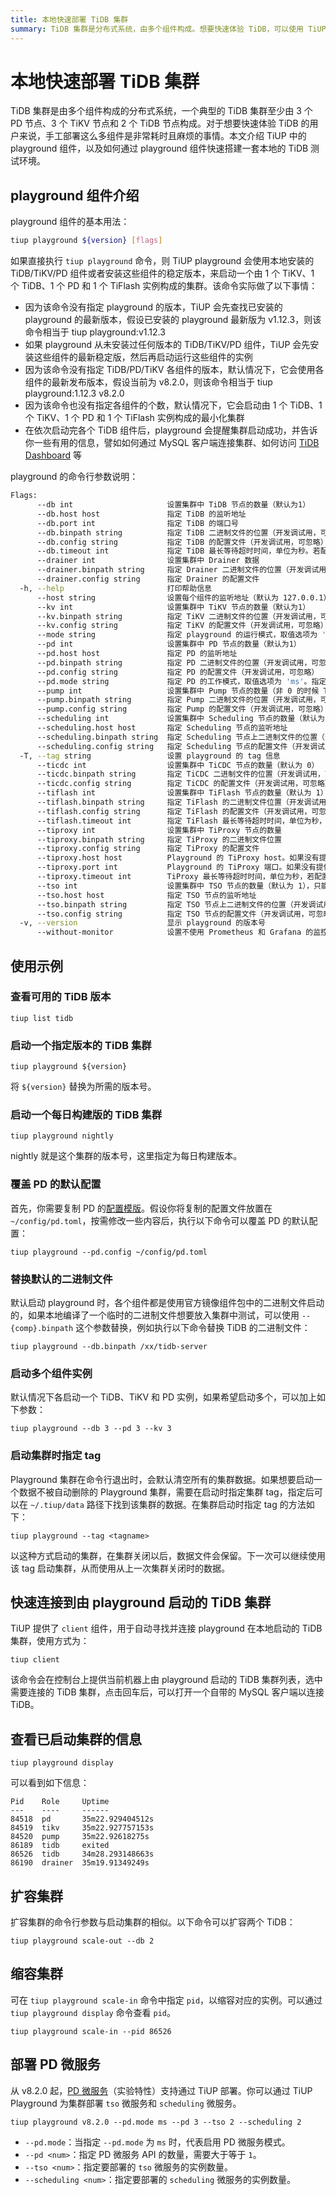 ```yaml
---
title: 本地快速部署 TiDB 集群
summary: TiDB 集群是分布式系统，由多个组件构成。想要快速体验 TiDB，可以使用 TiUP 中的 playground 组件快速搭建本地测试环境。通过命令行参数可以设置各组件的数量和配置，也可以启动多个组件实例。使用 `tiup client` 可以快速连接到本地启动的 TiDB 集群。还可以查看已启动集群的信息，扩容或缩容集群。
---
```


# 本地快速部署 TiDB 集群

TiDB 集群是由多个组件构成的分布式系统，一个典型的 TiDB 集群至少由 3 个 PD 节点、3 个 TiKV 节点和 2 个 TiDB 节点构成。对于想要快速体验 TiDB 的用户来说，手工部署这么多组件是非常耗时且麻烦的事情。本文介绍 TiUP 中的 playground 组件，以及如何通过 playground 组件快速搭建一套本地的 TiDB 测试环境。

## playground 组件介绍

playground 组件的基本用法：

```bash
tiup playground ${version} [flags]
```

如果直接执行 `tiup playground` 命令，则 TiUP playground 会使用本地安装的 TiDB/TiKV/PD 组件或者安装这些组件的稳定版本，来启动一个由 1 个 TiKV、1 个 TiDB、1 个 PD 和 1 个 TiFlash 实例构成的集群。该命令实际做了以下事情：

- 因为该命令没有指定 playground 的版本，TiUP 会先查找已安装的 playground 的最新版本，假设已安装的 playground 最新版为 v1.12.3，则该命令相当于 tiup playground:v1.12.3
- 如果 playground 从未安装过任何版本的 TiDB/TiKV/PD 组件，TiUP 会先安装这些组件的最新稳定版，然后再启动运行这些组件的实例
- 因为该命令没有指定 TiDB/PD/TiKV 各组件的版本，默认情况下，它会使用各组件的最新发布版本，假设当前为 v8.2.0，则该命令相当于 tiup playground:1.12.3 v8.2.0
- 因为该命令也没有指定各组件的个数，默认情况下，它会启动由 1 个 TiDB、1 个 TiKV、1 个 PD 和 1 个 TiFlash 实例构成的最小化集群
- 在依次启动完各个 TiDB 组件后，playground 会提醒集群启动成功，并告诉你一些有用的信息，譬如如何通过 MySQL 客户端连接集群、如何访问 [TiDB Dashboard](/dashboard/dashboard-intro.md) 等

playground 的命令行参数说明：

```bash
Flags:
      --db int                     设置集群中 TiDB 节点的数量（默认为1）
      --db.host host               指定 TiDB 的监听地址
      --db.port int                指定 TiDB 的端口号
      --db.binpath string          指定 TiDB 二进制文件的位置（开发调试用，可忽略）
      --db.config string           指定 TiDB 的配置文件（开发调试用，可忽略）
      --db.timeout int             指定 TiDB 最长等待超时时间，单位为秒。若配置为 0，则永不超时。
      --drainer int                设置集群中 Drainer 数据
      --drainer.binpath string     指定 Drainer 二进制文件的位置（开发调试用，可忽略）
      --drainer.config string      指定 Drainer 的配置文件
  -h, --help                       打印帮助信息
      --host string                设置每个组件的监听地址（默认为 127.0.0.1），如果要提供给别的电脑访问，可设置为 0.0.0.0
      --kv int                     设置集群中 TiKV 节点的数量（默认为1）
      --kv.binpath string          指定 TiKV 二进制文件的位置（开发调试用，可忽略）
      --kv.config string           指定 TiKV 的配置文件（开发调试用，可忽略）
      --mode string                指定 playground 的运行模式，取值选项为 'tidb'（默认）和 'tikv-slim'
      --pd int                     设置集群中 PD 节点的数量（默认为1）
      --pd.host host               指定 PD 的监听地址
      --pd.binpath string          指定 PD 二进制文件的位置（开发调试用，可忽略）
      --pd.config string           指定 PD 的配置文件（开发调试用，可忽略）
      --pd.mode string             指定 PD 的工作模式，取值选项为 'ms'。指定该参数代表启用 PD 微服务模式。
      --pump int                   设置集群中 Pump 节点的数量（非 0 的时候 TiDB 会开启 TiDB Binlog）
      --pump.binpath string        指定 Pump 二进制文件的位置（开发调试用，可忽略）
      --pump.config string         指定 Pump 的配置文件（开发调试用，可忽略）
      --scheduling int             设置集群中 Scheduling 节点的数量（默认为 1），只能在 pd.mode 为 'ms' 的时候设置
      --scheduling.host host       指定 Scheduling 节点的监听地址
      --scheduling.binpath string  指定 Scheduling 节点上二进制文件的位置（开发调试用，可忽略）
      --scheduling.config string   指定 Scheduling 节点的配置文件（开发调试用，可忽略）
  -T, --tag string                 设置 playground 的 tag 信息
      --ticdc int                  设置集群中 TiCDC 节点的数量（默认为 0）
      --ticdc.binpath string       指定 TiCDC 二进制文件的位置（开发调试用，可忽略）
      --ticdc.config string        指定 TiCDC 的配置文件（开发调试用，可忽略）
      --tiflash int                设置集群中 TiFlash 节点的数量（默认为 1）
      --tiflash.binpath string     指定 TiFlash 的二进制文件位置（开发调试用，可忽略）
      --tiflash.config string      指定 TiFlash 的配置文件（开发调试用，可忽略）
      --tiflash.timeout int        指定 TiFlash 最长等待超时时间，单位为秒，若配置为 0，则永不超时。
      --tiproxy int                设置集群中 TiProxy 节点的数量
      --tiproxy.binpath string     指定 TiProxy 的二进制文件位置
      --tiproxy.config string      指定 TiProxy 的配置文件
      --tiproxy.host host          Playground 的 TiProxy host。如果没有提供，TiProxy 会使用 host 参数作为它的 host
      --tiproxy.port int           Playground 的 TiProxy 端口。如果没有提供，TiProxy 会使用 6000 作为它的端口
      --tiproxy.timeout int        TiProxy 最长等待超时时间，单位为秒，若配置为 0，则永不超时（默认为 60）。
      --tso int                    设置集群中 TSO 节点的数量（默认为 1），只能在 pd.mode 为 'ms' 的时候设置
      --tso.host host              指定 TSO 节点的监听地址
      --tso.binpath string         指定 TSO 节点上二进制文件的位置（开发调试用，可忽略）
      --tso.config string          指定 TSO 节点的配置文件（开发调试用，可忽略）
  -v, --version                    显示 playground 的版本号
      --without-monitor            设置不使用 Prometheus 和 Grafana 的监控功能。若不添加此参数，则默认开启监控功能。

```

## 使用示例

### 查看可用的 TiDB 版本


```shell
tiup list tidb
```

### 启动一个指定版本的 TiDB 集群


```shell
tiup playground ${version}
```

将 `${version}` 替换为所需的版本号。

### 启动一个每日构建版的 TiDB 集群


```shell
tiup playground nightly
```

nightly 就是这个集群的版本号，这里指定为每日构建版本。

### 覆盖 PD 的默认配置

首先，你需要复制 PD 的[配置模版](https://github.com/tikv/pd/blob/master/conf/config.toml)。假设你将复制的配置文件放置在 `~/config/pd.toml`，按需修改一些内容后，执行以下命令可以覆盖 PD 的默认配置：


```shell
tiup playground --pd.config ~/config/pd.toml
```

### 替换默认的二进制文件

默认启动 playground 时，各个组件都是使用官方镜像组件包中的二进制文件启动的，如果本地编译了一个临时的二进制文件想要放入集群中测试，可以使用 `--{comp}.binpath` 这个参数替换，例如执行以下命令替换 TiDB 的二进制文件：


```shell
tiup playground --db.binpath /xx/tidb-server
```

### 启动多个组件实例

默认情况下各启动一个 TiDB、TiKV 和 PD 实例，如果希望启动多个，可以加上如下参数：


```shell
tiup playground --db 3 --pd 3 --kv 3
```

### 启动集群时指定 tag

Playground 集群在命令行退出时，会默认清空所有的集群数据。如果想要启动一个数据不被自动删除的 Playground 集群，需要在启动时指定集群 tag，指定后可以在 `~/.tiup/data` 路径下找到该集群的数据。在集群启动时指定 tag 的方法如下：

```shell
tiup playground --tag <tagname>
```

以这种方式启动的集群，在集群关闭以后，数据文件会保留。下一次可以继续使用该 tag 启动集群，从而使用从上一次集群关闭时的数据。

## 快速连接到由 playground 启动的 TiDB 集群

TiUP 提供了 `client` 组件，用于自动寻找并连接 playground 在本地启动的 TiDB 集群，使用方式为：


```shell
tiup client
```

该命令会在控制台上提供当前机器上由 playground 启动的 TiDB 集群列表，选中需要连接的 TiDB 集群，点击回车后，可以打开一个自带的 MySQL 客户端以连接 TiDB。

## 查看已启动集群的信息


```shell
tiup playground display
```

可以看到如下信息：

```
Pid    Role     Uptime
---    ----     ------
84518  pd       35m22.929404512s
84519  tikv     35m22.927757153s
84520  pump     35m22.92618275s
86189  tidb     exited
86526  tidb     34m28.293148663s
86190  drainer  35m19.91349249s
```

## 扩容集群

扩容集群的命令行参数与启动集群的相似。以下命令可以扩容两个 TiDB：


```shell
tiup playground scale-out --db 2
```

## 缩容集群

可在 `tiup playground scale-in` 命令中指定 `pid`，以缩容对应的实例。可以通过 `tiup playground display` 命令查看 `pid`。


```shell
tiup playground scale-in --pid 86526
```

## 部署 PD 微服务

从 v8.2.0 起，[PD 微服务](/pd-microservices.md)（实验特性）支持通过 TiUP 部署。你可以通过 TiUP Playground 为集群部署 `tso` 微服务和 `scheduling` 微服务。

```shell
tiup playground v8.2.0 --pd.mode ms --pd 3 --tso 2 --scheduling 2
```

- `--pd.mode`：当指定 `--pd.mode` 为 `ms` 时，代表启用 PD 微服务模式。
- `--pd <num>`：指定 PD 微服务 API 的数量，需要大于等于 `1`。
- `--tso <num>`：指定要部署的 `tso` 微服务的实例数量。
- `--scheduling <num>`：指定要部署的 `scheduling` 微服务的实例数量。
